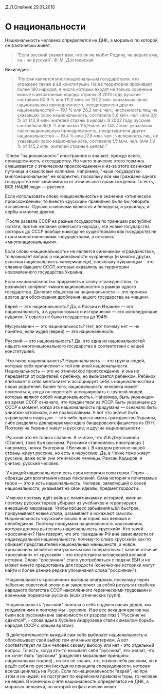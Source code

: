 Д.Л.Олейник
29.01.2018



# О национальности

Национальность человека  определяется не ДНК, а моралью по которой он 						    фактически живёт.



> "Если русский скажет вам, что он не любит Родину, не верьте ему, он - не русский". 
> Ф. М. Достоевский
>
> 



Википедия:

> “Россия является многонациональным государством, что отражено также в её конституции. На её территории проживает более 190 народов, в число которых входят не только коренные малые и автохтонные народы страны. В 2010 году русские составили 80,9 % или 111,0 млн. из 137,2 млн. указавших свою национальную принадлежность, представители других национальностей — 19,1 % или 26,2 млн. чел.; численность лиц, не указавших свою национальность, составила 5,6 млн. чел. (или 3,9 % от 142,9 млн. жителей страны в целом). В 2002 году русские составляли 80,6 % или около 115,9 млн. из 143,7 млн. указавших свою национальную принадлежность, представители других национальностей — 19,4 % или 27,8 млн. чел.; численность лиц, не указавших свою национальность, составила 1,5 млн. чел. (или 1,0 % от 145,2 млн. жителей страны в целом).”



​	Слово "национальность" иностранное и оначает, прежде всего, принадлежность к государству.
Но часто значение этого термина смешивается с этническим происхождением и из-за этого возникает путаница и смысловые коллизии.  Например, "наше государство многонациональное" не корректно, поскольку все мы граждане одного государства вне зависимости от этнического происхождения. То есть, ВСЕ НАШИ люди — русские. 

Если использовать слово «национальность» в значении «этническое происхождение», то вместо «русский» правильно было бы говорить «славянин». Однако славянами являются и белорусы, и украинцы, и сербы и многие другие. 



​	После развала СССР на разные государства по границам республик (кстати, против желания советского народа), эти новые государства (которых до СССР вообще никогда не существовало как государств) не стали моноэтническими государствами, а остались «многонациональными».

Если слово «национальность» не является синонимом «гражданство», то возникает вопрос о национальности «украинец» (и многих других, включая национальность «американец»), поскольку «украинцы» - это славяне бывшего СССР, которые оказались на территории новоявленного государства Украина.

Если «национальность» приравнять к слову «гражданство», то возникает конфликт «многонациональности» в рамках одного государства. Деление общества на национальности — это происки врагов для обоснования дробления нашего государства на «нации».

Еврей — это национальность?  Да, в России и Израиле — это национальность, а в других языках и исторически — это исповедующие иудаизм. У евреев не было государства до 1948г.

Мусульманин — это национальность? Нет, вот почему нет — не понятно, если иудей (еврей) — это национальность.

Русский — это национальность? Да, это одна из национальностей нашего многонационального государства в соответствии с нашей конституцией.



​	Что такое национальность? Национальность — это группа людей, которые себя причисляют к той или иной национальности.  Национальность — это не этническое происхождение, и она не передаётся от родителей к ребёнку, но выбирается ребенком. Ребёнок впитывает в себя менталитет и ассоциирует себя с национальностями своих родителей. Более того, национальность человека может поменяться, когда он перестаёт ассоциировать с группой людей, которые являют собой  «национальность». Например, быть украинцем во время СССР означало, что предки твои из УССР. Быть украинцем до СССР в момент, когда эта национальность придумана  — означало быть униатом-католиком, а не православным. А вот что значит быть украинцем в наши дни — это либо просто иметь гражданство Украины, либо разделять декларируемую идею бандеровских фашистов из ОУН.
Поэтому на Украине живут и русские, и другие национальности.

​	Русские это не только славяне. Я считаю, что И.В.Джугашвили (Сталин), тоже был русским.   Русскими становились иностранцы ( например, немка Екатерина II Великая ). 
	 В каждом регионе нашей страны живут русские, но есть и нерусские.  Да, в Чечне тоже живут русские, даже если они этнические чеченцы. Рамзан Кадыров, я считаю, русский человек. 

​	У каждой национальности есть своя история и свои герои. Герои — образцы для воспитания новых поколений. Сама история и почитаемые герои — это и есть национальность. Человек, заявляющий о своей национальности, указывает на свои идеалы, предмет гордости.

​	Именно поэтому идёт война с памятниками и историей, именно поэтому русских героев убирают из учебников и героизируют вчерашних мерзавцев.  Чтобы процесс забывания шёл быстрее, придумывают новые слова, размывают и искажают смыслы.
	Национальность «русский» вошла в историю как великая и непобедимая. Поэтому придумана национальность «россиянин», которая должна вытеснить национальность «русский».
	Кто такой «россиянин»? Нам говорят, что это гражданин РФ вне зависимости от индивидуальной национальности; почему-то слово «русский» как-то обижает представителей национальных меньшинств, а новое «россиянин» является нейтральным или толерантным.
Главное отличие «россиянин» от «русский» - это отсутствие многовековой великой истории. 
	Слово "россиянин" стало употребляться с подачи ЕБН  и не может ничего предоставить для гордости (конечно-же историки могут найти и более ранние редкие упоминания слова "россиянин"). 

​	Национальность «россиянин» выгодна олигархам, поскольку через забвение советской эпохи они закрепляют за собой результат грабежа народного богатства СССР накопленного героическими трудовыми и военными подвигами русских (всех этнических групп).

​	Национальность "русский" впитала в себя подвиги наших дедов, мы гордимся ими и поэтому мы - русские.  И во все века для врагов мы были все русскими  вне зависимости от разреза глаз ( "Русские не сдаются!", - слова адыга Хусейна Андрухаева стали символом борьбы народов СССР с общим врагом).   

​	В действительности каждый сам себе выбирает национальность и обосновывает свой выбор тем или иным критерием.  А вот соответствует ли сам человек своему выбору или нет - это отдельный вопрос. То есть, когда кто-то называет себя "русским", это значит, что он хочет быть "русским" (разделяет моральные принципы национальных героев) , но это не значит, что, назвав себя русским, он и ведёт себя по-русски (исходя из принципа справедливости, которая всегда ценилась на Руси).   Если по-национальности "еврей", но при этом и не иудей, не поступает по еврейским правилам торы, то человек не еврей.  В конечном счёте националность определяется не ДНК,  а  моралью человека, по которой он фактически живет.




